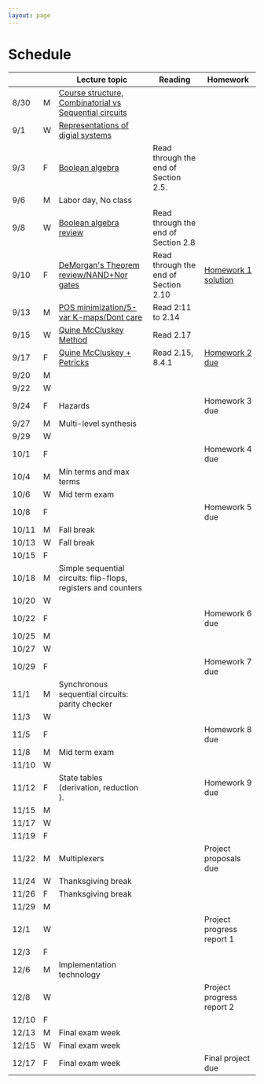 ```yaml
---
layout: page
---
```

# Schedule

|       |   | Lecture topic                                                                                                                    | Reading                               | Homework                                                         |
| ----- | - | --------------------------------------------------------------                                                                   | ------------------------------------- | -------------------------                                        |
| 8/30  | M | [Course structure, Combinatorial vs Sequential circuits]({{site.baseurl}}/slides/2021-08-29-what-to-expect-from-the-course.html) |                                       |                                                                  |
| 9/1   | W | [Representations of digial systems]({{site.baseurl}}/slides/2021-09-01-boolean-algebra.html)                                     |                                       |                                                                  |
| 9/3   | F | [Boolean algebra]({{site.baseurl}}/slides/2021-09-03-boolean-algebra.html)                                                       | Read through the end of Section 2.5.  |                                                                  |
| 9/6   | M | Labor day, No class                                                                                                              |                                       |                                                                  |
| 9/8   | W | [Boolean algebra review]({{site.baseurl}}/slides/2021-09-08-designing-circuits.html)                                             | Read through the end of Section 2.8   |                                                                  |
| 9/10  | F | [DeMorgan's Theorem review/NAND+Nor gates]({{site.baseurl}}/slides/2021-09-10-designing-circuits.html)                           | Read through the end of Section 2.10  | [Homework 1 solution]({{site.baseurl}}/homeworks/hw1/hw1sol.pdf) |
| 9/13  | M | [POS minimization/5-var K-maps/Dont care]({{site.baseurl}}/slides/2021-09-13-five-var-dont-care.html)                            | Read 2:11 to 2.14                     |                                                                  |
| 9/15  | W | [Quine McCluskey Method]({{site.baseurl}}/slides/2021-09-15-quine-mccluskey.html)                                                | Read 2.17                             |                                                                  |
| 9/17  | F | [Quine McCluskey + Petricks]({{site.baseurl}}/slides/2021-09-17-quine-mccluskey-petricks.html)                                                                    | Read 2.15, 8.4.1                      | [Homework 2 due]({{site.baseurl}}/homeworks/hw2/hw2.pdf)         |
| 9/20  | M |                                                                                                                                  |                                       |                                                                  |
| 9/22  | W |                                                                                                                                  |                                       |                                                                  |
| 9/24  | F | Hazards                                                                                                                          |                                       | Homework 3 due                                                   |
| 9/27  | M | Multi-level synthesis                                                                                                            |                                       |                                                                  |
| 9/29  | W |                                                                                                                                  |                                       |                                                                  |
| 10/1  | F |                                                                                                                                  |                                       | Homework 4 due                                                   |
| 10/4  | M | Min terms and max terms                                                                                                          |                                       |                                                                  |
| 10/6  | W | Mid term exam                                                                                                                    |                                       |                                                                  |
| 10/8  | F |                                                                                                                                  |                                       | Homework 5 due                                                   |
| 10/11 | M | Fall break                                                                                                                       |                                       |                                                                  |
| 10/13 | W | Fall break                                                                                                                       |                                       |                                                                  |
| 10/15 | F |                                                                                                                                  |                                       |                                                                  |
| 10/18 | M | Simple sequential circuits: flip-flops, registers and counters                                                                   |                                       |                                                                  |
| 10/20 | W |                                                                                                                                  |                                       |                                                                  |
| 10/22 | F |                                                                                                                                  |                                       | Homework 6 due                                                   |
| 10/25 | M |                                                                                                                                  |                                       |                                                                  |
| 10/27 | W |                                                                                                                                  |                                       |                                                                  |
| 10/29 | F |                                                                                                                                  |                                       | Homework 7 due                                                   |
| 11/1  | M | Synchronous sequential circuits: parity checker                                                                                  |                                       |                                                                  |
| 11/3  | W |                                                                                                                                  |                                       |                                                                  |
| 11/5  | F |                                                                                                                                  |                                       | Homework 8 due                                                   |
| 11/8  | M | Mid term exam                                                                                                                    |                                       |                                                                  |
| 11/10 | W |                                                                                                                                  |                                       |                                                                  |
| 11/12 | F | State tables (derivation, reduction ).                                                                                           |                                       | Homework 9 due                                                   |
| 11/15 | M |                                                                                                                                  |                                       |                                                                  |
| 11/17 | W |                                                                                                                                  |                                       |                                                                  |
| 11/19 | F |                                                                                                                                  |                                       |                                                                  |
| 11/22 | M | Multiplexers                                                                                                                     |                                       | Project proposals due                                            |
| 11/24 | W | Thanksgiving break                                                                                                               |                                       |                                                                  |
| 11/26 | F | Thanksgiving break                                                                                                               |                                       |                                                                  |
| 11/29 | M |                                                                                                                                  |                                       |                                                                  |
| 12/1  | W |                                                                                                                                  |                                       | Project progress report 1                                        |
| 12/3  | F |                                                                                                                                  |                                       |                                                                  |
| 12/6  | M | Implementation technology                                                                                                        |                                       |                                                                  |
| 12/8  | W |                                                                                                                                  |                                       | Project progress report 2                                        |
| 12/10 | F |                                                                                                                                  |                                       |                                                                  |
| 12/13 | M | Final exam week                                                                                                                  |                                       |                                                                  |
| 12/15 | W | Final exam week                                                                                                                  |                                       |                                                                  |
| 12/17 | F | Final exam week                                                                                                                  |                                       | Final project due                                                |

